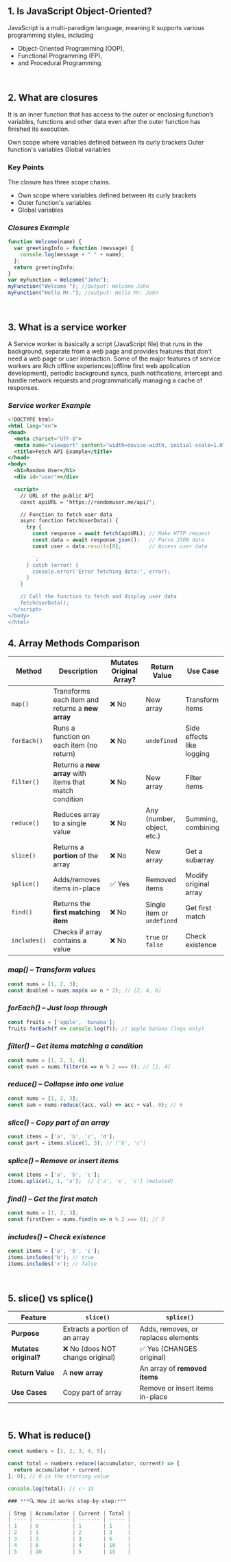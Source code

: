 ## 1. **Is JavaScript Object-Oriented?**

JavaScript is a multi-paradigm language, meaning it supports various programming styles, including 
 - Object-Oriented Programming (OOP), 
 - Functional Programming (FP), 
 - and Procedural Programming.

<br>

## 2. **What are closures**

It is an inner function that has access to the outer or enclosing function’s variables, functions and other data even after the outer function has finished its execution. 


Own scope where variables defined between its curly brackets
Outer function's variables
Global variables

### Key Points
The closure has three scope chains.
- Own scope where variables defined between its curly brackets
- Outer function's variables
- Global variables


### ***Closures Example***
```jsx
function Welcome(name) {
  var greetingInfo = function (message) {
    console.log(message + " " + name);
  };
  return greetingInfo;
}
var myFunction = Welcome("John");
myFunction("Welcome "); //Output: Welcome John
myFunction("Hello Mr."); //output: Hello Mr. John

```

<br>

## 3. **What is a service worker**
A Service worker is basically a script (JavaScript file) that runs in the background, separate from a web page and provides features that don't need a web page or user interaction. Some of the major features of service workers are Rich offline experiences(offline first web application development), periodic background syncs, push notifications, intercept and handle network requests and programmatically managing a cache of responses.

### ***Service worker Example***
```jsx
<!DOCTYPE html>
<html lang="en">
<head>
  <meta charset="UTF-8">
  <meta name="viewport" content="width=device-width, initial-scale=1.0">
  <title>Fetch API Example</title>
</head>
<body>
  <h1>Random User</h1>
  <div id="user"></div>

  <script>
    // URL of the public API
    const apiURL = 'https://randomuser.me/api/';

    // Function to fetch user data
    async function fetchUserData() {
      try {
        const response = await fetch(apiURL); // Make HTTP request
        const data = await response.json();   // Parse JSON data
        const user = data.results[0];         // Access user data

        `;
      } catch (error) {
        console.error('Error fetching data:', error);
      }
    }

    // Call the function to fetch and display user data
    fetchUserData();
  </script>
</body>
</html>

```

## 4. **Array Methods Comparison**

| Method       | Description                                             | Mutates Original Array? | Return Value               | Use Case                  |
| ------------ | ------------------------------------------------------- | ----------------------- | -------------------------- | ------------------------- |
| `map()`      | Transforms each item and returns a **new array**        | ❌ No                    | New array                  | Transform items           |
| `forEach()`  | Runs a function on each item (no return)                | ❌ No                    | `undefined`                | Side effects like logging |
| `filter()`   | Returns a **new array** with items that match condition | ❌ No                    | New array                  | Filter items              |
| `reduce()`   | Reduces array to a single value                         | ❌ No                    | Any (number, object, etc.) | Summing, combining        |
| `slice()`    | Returns a **portion** of the array                      | ❌ No                    | New array                  | Get a subarray            |
| `splice()`   | Adds/removes items in-place                             | ✅ Yes                   | Removed items              | Modify original array     |
| `find()`     | Returns the **first matching item**                     | ❌ No                    | Single item or `undefined` | Get first match           |
| `includes()` | Checks if array contains a value                        | ❌ No                    | `true` or `false`          | Check existence           |


### ***map() – Transform values***
```jsx
const nums = [1, 2, 3];
const doubled = nums.map(n => n * 2); // [2, 4, 6]
```

### ***forEach() – Just loop through***
```jsx
const fruits = ['apple', 'banana'];
fruits.forEach(f => console.log(f)); // apple banana (logs only)
```

### ***filter() – Get items matching a condition***
```jsx
const nums = [1, 2, 3, 4];
const even = nums.filter(n => n % 2 === 0); // [2, 4]
```

### ***reduce() – Collapse into one value***
```jsx
const nums = [1, 2, 3];
const sum = nums.reduce((acc, val) => acc + val, 0); // 6
```

### ***slice() – Copy part of an array***
```jsx
const items = ['a', 'b', 'c', 'd'];
const part = items.slice(1, 3); // ['b', 'c']
```

### ***splice() – Remove or insert items***
```jsx
const items = ['a', 'b', 'c'];
items.splice(1, 1, 'x');  // ['a', 'x', 'c'] (mutated)
```
### ***find() – Get the first match***
```jsx
const nums = [1, 2, 3];
const firstEven = nums.find(n => n % 2 === 0); // 2

```

### ***includes() – Check existence***
```jsx
const items = ['a', 'b', 'c'];
items.includes('b'); // true
items.includes('x'); // false
```
<br>

## 5. **slice() vs splice()**

| Feature               | `slice()`                       | `splice()`                          |
| --------------------- | ------------------------------- | ----------------------------------- |
| **Purpose**           | Extracts a portion of an array  | Adds, removes, or replaces elements |
| **Mutates original?** | ❌ No (does NOT change original) | ✅ Yes (CHANGES original)            |
| **Return Value**      | A **new array**                 | An array of **removed items**       |
| **Use Cases**         | Copy part of array              | Remove or insert items in-place     |

<br>

## 5. **What is reduce()**

```jsx
const numbers = [1, 2, 3, 4, 5];

const total = numbers.reduce((accumulator, current) => {
  return accumulator + current;
}, 0); // 0 is the starting value

console.log(total); // 👉 15

### ***🔍 How it works step-by-step:***

| Step | Accumulator | Current | Total |
| ---- | ----------- | ------- | ----- |
| 1    | 0           | 1       | 1     |
| 2    | 1           | 2       | 3     |
| 3    | 3           | 3       | 6     |
| 4    | 6           | 4       | 10    |
| 5    | 10          | 5       | 15    |

```
<br>
